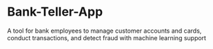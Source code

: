 # Bank-Teller-App
A tool for bank employees to manage customer accounts and cards, conduct transactions, and detect fraud with machine learning support
